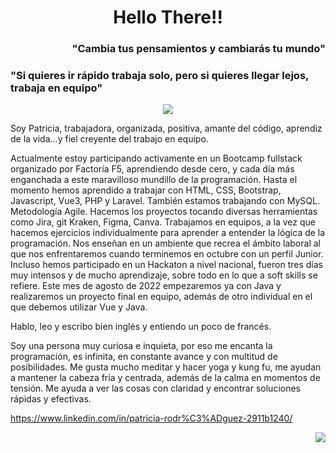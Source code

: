 <h1 align="center">Hello There!!</h1>

<!--
**prlongoria/prlongoria** is a ✨ _special_ ✨ repository because its `README.md` (this file) appears on your GitHub profile.

Here are some ideas to get you started:

- 🔭 I’m currently working on ...
- 🌱 I’m currently learning ...
- 👯 I’m looking to collaborate on ...
- 🤔 I’m looking for help with ...
- 💬 Ask me about ...
- 📫 How to reach me: ...
- 😄 Pronouns: ...
- ⚡ Fun fact: ...
-->


<div><h3 font-weight="bold" align="right">"Cambia tus pensamientos y cambiarás tu mundo"</h3></div>
<div align="left"><h3 font-weight="bold">"Si quieres ir rápido trabaja solo, pero si quieres llegar lejos, trabaja en equipo"</h3></div>
<div align="center"><img src="https://sdk.bitmoji.com/render/panel/3184fac1-45a0-4deb-ab70-35c81b789238-79aea040-bfc4-4fa8-9e93-1b8e146978a1-v1.png?transparent=1&palette=1"></div>

 Soy Patricia, trabajadora, organizada, positiva, amante del código, aprendiz de la vida...y fiel creyente del trabajo en equipo.
 
 Actualmente estoy participando activamente en un Bootcamp fullstack organizado por Factoría F5, aprendiendo desde cero, y cada día más enganchada a este maravilloso mundillo de la programación.
 Hasta el momento hemos aprendido a trabajar con HTML, CSS, Bootstrap, Javascript, Vue3, PHP y Laravel. También estamos trabajando con MySQL.
 Metodología Agile.
 Hacemos los proyectos tocando diversas herramientas como Jira, git Kraken, Figma, Canva.
 Trabajamos en equipos, a la vez que hacemos ejercicios individualmente para aprender a entender la lógica de la programación.
 Nos enseñan en un ambiente que recrea el ámbito laboral al que nos enfrentaremos cuando terminemos en octubre con un perfil Junior. Incluso hemos participado en un Hackaton a nivel nacional, fueron tres días muy intensos y de mucho aprendizaje, sobre todo en lo que a soft skills se refiere.
 Este mes de agosto de 2022 empezaremos ya con Java y realizaremos un proyecto final en equipo, además de otro individual en el que debemos utilizar Vue y Java.
 
 Hablo, leo y escribo bien inglés y entiendo un poco de francés.
 
 Soy una persona muy curiosa e inquieta, por eso me encanta la programación, es infinita, en constante avance y con multitud de posibilidades.
 Me gusta mucho meditar y hacer yoga y kung fu, me ayudan a mantener la cabeza fría y centrada, además de la calma en momentos de tensión. Me ayuda a ver las cosas con claridad y encontrar soluciones rápidas y efectivas.

 
 https://www.linkedin.com/in/patricia-rodr%C3%ADguez-2911b1240/        <div align="right"><img src="https://user-images.githubusercontent.com/104829537/181853185-32071a8e-8549-4316-bea7-1a0748cbe97b.png"></div>
 
